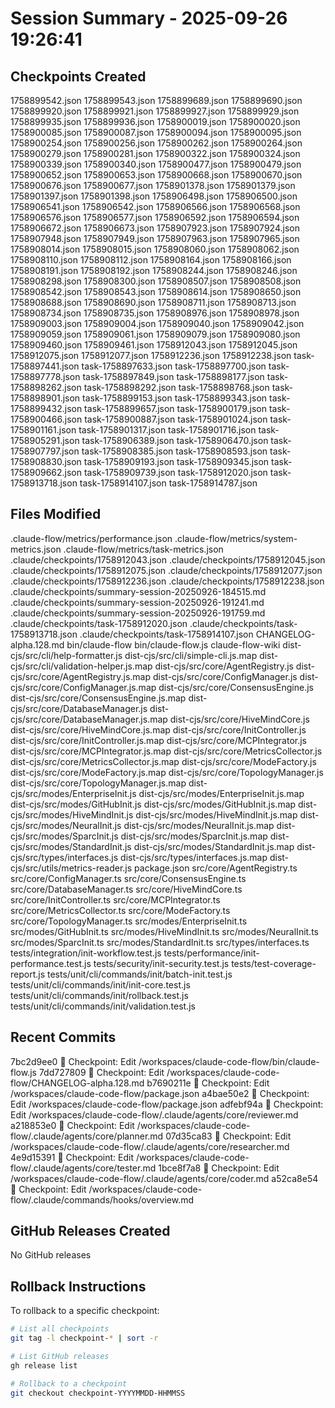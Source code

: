# Session Summary - 2025-09-26 19:26:41

## Checkpoints Created
1758899542.json
1758899543.json
1758899689.json
1758899690.json
1758899920.json
1758899921.json
1758899927.json
1758899929.json
1758899935.json
1758899936.json
1758900019.json
1758900020.json
1758900085.json
1758900087.json
1758900094.json
1758900095.json
1758900254.json
1758900256.json
1758900262.json
1758900264.json
1758900279.json
1758900281.json
1758900322.json
1758900324.json
1758900339.json
1758900340.json
1758900477.json
1758900479.json
1758900652.json
1758900653.json
1758900668.json
1758900670.json
1758900676.json
1758900677.json
1758901378.json
1758901379.json
1758901397.json
1758901398.json
1758906498.json
1758906500.json
1758906541.json
1758906542.json
1758906566.json
1758906568.json
1758906576.json
1758906577.json
1758906592.json
1758906594.json
1758906672.json
1758906673.json
1758907923.json
1758907924.json
1758907948.json
1758907949.json
1758907963.json
1758907965.json
1758908014.json
1758908015.json
1758908060.json
1758908062.json
1758908110.json
1758908112.json
1758908164.json
1758908166.json
1758908191.json
1758908192.json
1758908244.json
1758908246.json
1758908298.json
1758908300.json
1758908507.json
1758908508.json
1758908542.json
1758908543.json
1758908614.json
1758908650.json
1758908688.json
1758908690.json
1758908711.json
1758908713.json
1758908734.json
1758908735.json
1758908976.json
1758908978.json
1758909003.json
1758909004.json
1758909040.json
1758909042.json
1758909059.json
1758909061.json
1758909079.json
1758909080.json
1758909460.json
1758909461.json
1758912043.json
1758912045.json
1758912075.json
1758912077.json
1758912236.json
1758912238.json
task-1758897441.json
task-1758897633.json
task-1758897700.json
task-1758897778.json
task-1758897849.json
task-1758898177.json
task-1758898262.json
task-1758898292.json
task-1758898768.json
task-1758898901.json
task-1758899153.json
task-1758899343.json
task-1758899432.json
task-1758899657.json
task-1758900179.json
task-1758900466.json
task-1758900887.json
task-1758901024.json
task-1758901161.json
task-1758901317.json
task-1758901716.json
task-1758905291.json
task-1758906389.json
task-1758906470.json
task-1758907797.json
task-1758908385.json
task-1758908593.json
task-1758908830.json
task-1758909193.json
task-1758909345.json
task-1758909662.json
task-1758909739.json
task-1758912020.json
task-1758913718.json
task-1758914107.json
task-1758914787.json

## Files Modified
.claude-flow/metrics/performance.json
.claude-flow/metrics/system-metrics.json
.claude-flow/metrics/task-metrics.json
.claude/checkpoints/1758912043.json
.claude/checkpoints/1758912045.json
.claude/checkpoints/1758912075.json
.claude/checkpoints/1758912077.json
.claude/checkpoints/1758912236.json
.claude/checkpoints/1758912238.json
.claude/checkpoints/summary-session-20250926-184515.md
.claude/checkpoints/summary-session-20250926-191241.md
.claude/checkpoints/summary-session-20250926-191759.md
.claude/checkpoints/task-1758912020.json
.claude/checkpoints/task-1758913718.json
.claude/checkpoints/task-1758914107.json
CHANGELOG-alpha.128.md
bin/claude-flow
bin/claude-flow.js
claude-flow-wiki
dist-cjs/src/cli/help-formatter.js
dist-cjs/src/cli/simple-cli.js.map
dist-cjs/src/cli/validation-helper.js.map
dist-cjs/src/core/AgentRegistry.js
dist-cjs/src/core/AgentRegistry.js.map
dist-cjs/src/core/ConfigManager.js
dist-cjs/src/core/ConfigManager.js.map
dist-cjs/src/core/ConsensusEngine.js
dist-cjs/src/core/ConsensusEngine.js.map
dist-cjs/src/core/DatabaseManager.js
dist-cjs/src/core/DatabaseManager.js.map
dist-cjs/src/core/HiveMindCore.js
dist-cjs/src/core/HiveMindCore.js.map
dist-cjs/src/core/InitController.js
dist-cjs/src/core/InitController.js.map
dist-cjs/src/core/MCPIntegrator.js
dist-cjs/src/core/MCPIntegrator.js.map
dist-cjs/src/core/MetricsCollector.js
dist-cjs/src/core/MetricsCollector.js.map
dist-cjs/src/core/ModeFactory.js
dist-cjs/src/core/ModeFactory.js.map
dist-cjs/src/core/TopologyManager.js
dist-cjs/src/core/TopologyManager.js.map
dist-cjs/src/modes/EnterpriseInit.js
dist-cjs/src/modes/EnterpriseInit.js.map
dist-cjs/src/modes/GitHubInit.js
dist-cjs/src/modes/GitHubInit.js.map
dist-cjs/src/modes/HiveMindInit.js
dist-cjs/src/modes/HiveMindInit.js.map
dist-cjs/src/modes/NeuralInit.js
dist-cjs/src/modes/NeuralInit.js.map
dist-cjs/src/modes/SparcInit.js
dist-cjs/src/modes/SparcInit.js.map
dist-cjs/src/modes/StandardInit.js
dist-cjs/src/modes/StandardInit.js.map
dist-cjs/src/types/interfaces.js
dist-cjs/src/types/interfaces.js.map
dist-cjs/src/utils/metrics-reader.js
package.json
src/core/AgentRegistry.ts
src/core/ConfigManager.ts
src/core/ConsensusEngine.ts
src/core/DatabaseManager.ts
src/core/HiveMindCore.ts
src/core/InitController.ts
src/core/MCPIntegrator.ts
src/core/MetricsCollector.ts
src/core/ModeFactory.ts
src/core/TopologyManager.ts
src/modes/EnterpriseInit.ts
src/modes/GitHubInit.ts
src/modes/HiveMindInit.ts
src/modes/NeuralInit.ts
src/modes/SparcInit.ts
src/modes/StandardInit.ts
src/types/interfaces.ts
tests/integration/init-workflow.test.js
tests/performance/init-performance.test.js
tests/security/init-security.test.js
tests/test-coverage-report.js
tests/unit/cli/commands/init/batch-init.test.js
tests/unit/cli/commands/init/init-core.test.js
tests/unit/cli/commands/init/rollback.test.js
tests/unit/cli/commands/init/validation.test.js

## Recent Commits
7bc2d9ee0 🔖 Checkpoint: Edit /workspaces/claude-code-flow/bin/claude-flow.js
7dd727809 🔖 Checkpoint: Edit /workspaces/claude-code-flow/CHANGELOG-alpha.128.md
b7690211e 🔖 Checkpoint: Edit /workspaces/claude-code-flow/package.json
a4bae50e2 🔖 Checkpoint: Edit /workspaces/claude-code-flow/package.json
adfebf94a 🔖 Checkpoint: Edit /workspaces/claude-code-flow/.claude/agents/core/reviewer.md
a218853e0 🔖 Checkpoint: Edit /workspaces/claude-code-flow/.claude/agents/core/planner.md
07d35ca83 🔖 Checkpoint: Edit /workspaces/claude-code-flow/.claude/agents/core/researcher.md
4e9d15391 🔖 Checkpoint: Edit /workspaces/claude-code-flow/.claude/agents/core/tester.md
1bce8f7a8 🔖 Checkpoint: Edit /workspaces/claude-code-flow/.claude/agents/core/coder.md
a52ca8e54 🔖 Checkpoint: Edit /workspaces/claude-code-flow/.claude/commands/hooks/overview.md

## GitHub Releases Created
No GitHub releases

## Rollback Instructions
To rollback to a specific checkpoint:
```bash
# List all checkpoints
git tag -l checkpoint-* | sort -r

# List GitHub releases
gh release list

# Rollback to a checkpoint
git checkout checkpoint-YYYYMMDD-HHMMSS
```
